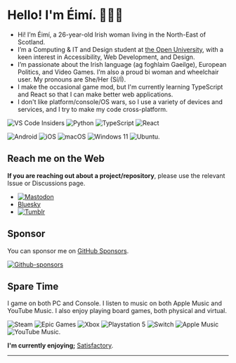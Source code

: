 # Hello! I'm Éimí. 👩🏻‍💻

- Hi! I’m Éimí, a 26-year-old Irish woman living in the North-East of Scotland. 
- I’m a Computing & IT and Design student at [the Open University](https://www.open.ac.uk/), with a keen interest in Accessibility, Web Development, and Design. 
- I’m passionate about the Irish language (ag foghlaim Gaeilge), European Politics, and Video Games. I’m also a proud bi woman and wheelchair user. My pronouns are She/Her (Sí/Í). 
- I make the occasional game mod, but I'm currently learning TypeScript and React so that I can make better web applications. 
- I don't like platform/console/OS wars, so I use a variety of devices and services, and I try to make my code cross-platform.

![VS Code Insiders](https://img.shields.io/badge/VS%20Code%20Insiders-35b393.svg?style=for-the-badge&logo=visual-studio-code&logoColor=white) ![Python](https://img.shields.io/badge/python-3670A0?style=for-the-badge&logo=python&logoColor=ffdd54) ![TypeScript](https://img.shields.io/badge/typescript-%23007ACC.svg?style=for-the-badge&logo=typescript&logoColor=white) ![React](https://img.shields.io/badge/react-%2320232a.svg?style=for-the-badge&logo=react&logoColor=%2361DAFB)

![Android](https://img.shields.io/badge/Android-3DDC84?style=for-the-badge&logo=android&logoColor=white) ![iOS](https://img.shields.io/badge/iOS-000000?style=for-the-badge&logo=ios&logoColor=white) ![macOS](https://img.shields.io/badge/mac%20os-000000?style=for-the-badge&logo=macos&logoColor=F0F0F0) ![Windows 11](https://img.shields.io/badge/Windows%2011-%230079d5.svg?style=for-the-badge&logo=Windows%2011&logoColor=white) ![Ubuntu](https://img.shields.io/badge/Ubuntu-E95420?style=for-the-badge&logo=ubuntu&logoColor=white).

## Reach me on the Web

**If you are reaching out about a project/repository**, please use the relevant Issue or Discussions page. 

- [![Mastodon](https://img.shields.io/badge/-MASTODON-%232B90D9?style=for-the-badge&logo=mastodon&logoColor=white)](https://mastodon.ie/@eimi)
- [Bluesky](https://bsky.app/profile/eimi.irish)
- [![Tumblr](https://img.shields.io/badge/Tumblr-%2336465D.svg?style=for-the-badge&logo=Tumblr&logoColor=white)](https://eimiandcoffee.tumblr.com/)

## Sponsor

You can sponsor me on [GitHub Sponsors](https://github.com/sponsors/eimi-codes). 

[![Github-sponsors](https://img.shields.io/badge/sponsor-30363D?style=for-the-badge&logo=GitHub-Sponsors&logoColor=#EA4AAA)](https://github.com/sponsors/eimi-codes)

## Spare Time

I game on both PC and Console. I listen to music on both Apple Music and YouTube Music. I also enjoy playing board games, both physical and virtual.

![Steam](https://img.shields.io/badge/steam-%23000000.svg?style=for-the-badge&logo=steam&logoColor=white) ![Epic Games](https://img.shields.io/badge/epicgames-%23313131.svg?style=for-the-badge&logo=epicgames&logoColor=white) ![Xbox](https://img.shields.io/badge/xbox-%23107C10.svg?style=for-the-badge&logo=xbox&logoColor=white) ![Playstation 5](https://img.shields.io/badge/Playstation%205-003791?style=for-the-badge&logo=playstation-5&logoColor=white) ![Switch](https://img.shields.io/badge/Switch-E60012?style=for-the-badge&logo=nintendo-switch&logoColor=white) ![Apple Music](https://img.shields.io/badge/Apple_Music-9933CC?style=for-the-badge&logo=apple-music&logoColor=white) ![YouTube Music](https://img.shields.io/badge/YouTube_Music-FF0000?style=for-the-badge&logo=youtube-music&logoColor=white).

**I'm currently enjoying;** [Satisfactory](https://store.epicgames.com/en-US/p/satisfactory).

---
